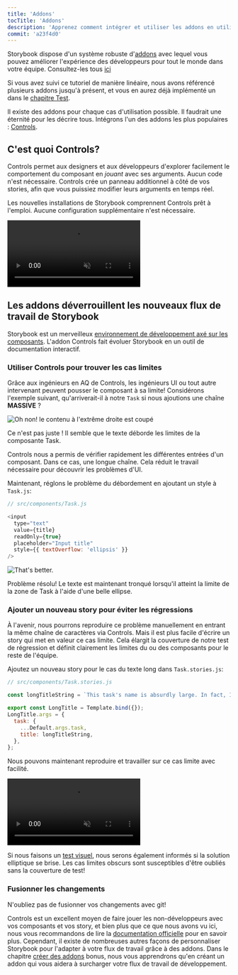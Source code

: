 ```yaml
---
title: 'Addons'
tocTitle: 'Addons'
description: 'Apprenez comment intégrer et utiliser les addons en utilisant un exemple populaire'
commit: 'a23f4d0'
---
```


Storybook dispose d'un système robuste d'[addons](https://storybook.js.org/docs/react/configure/storybook-addons) avec lequel vous pouvez améliorer l'expérience des développeurs pour
tout le monde dans votre équipe. Consultez-les tous [ici](https://storybook.js.org/addons)

Si vous avez suivi ce tutoriel de manière linéaire, nous avons référencé plusieurs addons jusqu'à présent, et vous en aurez déjà implémenté un dans le [chapitre Test](/react/fr/test/).

Il existe des addons pour chaque cas d'utilisation possible. Il faudrait une éternité pour les décrire tous. Intégrons l'un des addons les plus populaires : [Controls](https://storybook.js.org/docs/react/essentials/controls).

## C'est quoi Controls?

Controls permet aux designers et aux développeurs d'explorer facilement le comportement du composant en _jouant_ avec ses arguments. Aucun code n'est nécessaire. Controls crée un panneau additionnel à côté de vos stories, afin que vous puissiez modifier leurs arguments en temps réel.

Les nouvelles installations de Storybook comprennent Controls prêt à l'emploi. Aucune configuration supplémentaire n'est nécessaire.

<video autoPlay muted playsInline loop>
  <source
    src="/intro-to-storybook/controls-in-action.mp4"
    type="video/mp4"
  />
</video>

## Les addons déverrouillent les nouveaux flux de travail de Storybook

Storybook est un merveilleux [environnement de développement axé sur les composants](https://www.componentdriven.org/). L'addon Controls fait évoluer Storybook en un outil de documentation interactif.

### Utiliser Controls pour trouver les cas limites

Grâce aux ingénieurs en AQ de Controls, les ingénieurs UI ou tout autre intervenant peuvent pousser le composant à sa limite! Considérons l'exemple suivant, qu'arriverait-il à notre `Task` si nous ajoutions une chaîne **MASSIVE** ?

![Oh non! le contenu à l'extrême droite est coupé](/intro-to-storybook/task-edge-case.png)

Ce n'est pas juste ! Il semble que le texte déborde les limites de la composante Task.

Controls nous a permis de vérifier rapidement les différentes entrées d'un composant. Dans ce cas, une longue chaîne. Cela réduit le travail nécessaire pour découvrir les problèmes d'UI.

Maintenant, réglons le problème du débordement en ajoutant un style à `Task.js`:

```js
// src/components/Task.js

<input
  type="text"
  value={title}
  readOnly={true}
  placeholder="Input title"
  style={{ textOverflow: 'ellipsis' }}
/>
```

![That's better.](/intro-to-storybook/edge-case-solved-with-controls.png)

Problème résolu! Le texte est maintenant tronqué lorsqu'il atteint la limite de la zone de Task à l'aide d'une belle ellipse.

### Ajouter un nouveau story pour éviter les régressions

À l'avenir, nous pourrons reproduire ce problème manuellement en entrant la même chaîne de caractères via Controls. Mais il est plus facile d'écrire un story qui met en valeur ce cas limite. Cela élargit la couverture de notre test de régression et définit clairement les limites du ou des composants pour le reste de l'équipe.

Ajoutez un nouveau story pour le cas du texte long dans `Task.stories.js`:

```js
// src/components/Task.stories.js

const longTitleString = `This task's name is absurdly large. In fact, I think if I keep going I might end up with content overflow. What will happen? The star that represents a pinned task could have text overlapping. The text could cut-off abruptly when it reaches the star. I hope not!`;

export const LongTitle = Template.bind({});
LongTitle.args = {
  task: {
    ...Default.args.task,
    title: longTitleString,
  },
};
```

Nous pouvons maintenant reproduire et travailler sur ce cas limite avec facilité.

<video autoPlay muted playsInline loop>
  <source
    src="/intro-to-storybook/task-stories-long-title.mp4"
    type="video/mp4"
  />
</video>

Si nous faisons un [test visuel](/réagir/fr/test/), nous serons également informés si la solution elliptique se brise. Les cas limites obscurs sont susceptibles d'être oubliés sans la couverture de test!

### Fusionner les changements

N'oubliez pas de fusionner vos changements avec git!

<div class="aside"><p>Controls est un excellent moyen de faire jouer les non-développeurs avec vos composants et vos story, et bien plus que ce que nous avons vu ici, nous vous recommandons de lire la <a href="https://storybook.js.org/docs/react/essentials/controls">documentation officielle</a> pour en savoir plus. Cependant, il existe de nombreuses autres façons de personnaliser Storybook pour l'adapter à votre flux de travail grâce à des addons. Dans le chapitre <a href="/intro-to-storybook/react/fr/creating-addons">créer des addons</a> bonus, nous vous apprendrons qu'en créant un addon qui vous aidera à surcharger votre flux de travail de développement.</p></div>
